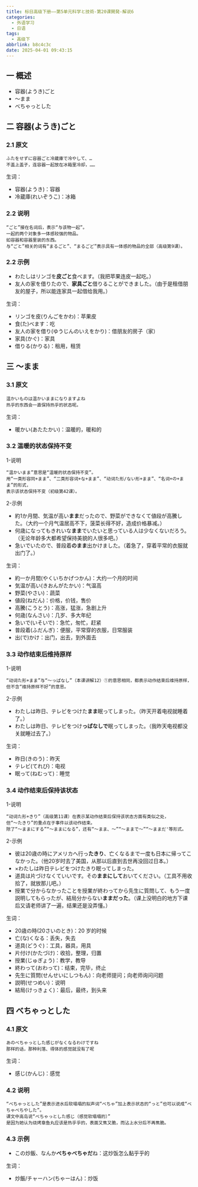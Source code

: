 ```yaml
---
title: 标日高级下册——第5单元科学と技術-第20课開発-解说6
categories:
  - 外语学习
  - 日语
tags:
  - 高级下
abbrlink: b8c4c3c
date: 2025-04-01 09:43:15
---
```

## 一 概述

* 容器(ようき)ごと
* ～まま
* べちゃっとした

<!--more-->

## 二 容器(ようき)ごと

### 2.1 原文

```
ふたをせずに容器ごと冷蔵庫で冷やして、…
不盖上盖子，连容器一起放在冰箱里冷却，……
```

生词：

* 容器(ようき)：容器
* 冷蔵庫(れいぞうこ)：冰箱

### 2.2 说明

```
“ごと”接在名词后，表示“与该物一起”。
一起的两个对象多一体感较强的物品。
如容器和容器里装的东西。
与“ごと”相关的词有“まるごと”、“まるごど”表示具有一体感的物品的全部（高级第9课）。
```

### 2.2 示例

* わたしはリンゴを**皮ごと**食べます。（我把苹果连皮一起吃。）
* 友人の家を借りたので、**家具ごと**借りることができました。（由于是租借朋友的屋子，所以能连家具一起借给我用。）

生词：

* リンゴを皮(りんごをかわ)：苹果皮
* 食(た)べます：吃
* 友人の家を借り(ゆうじんのいえをかり)：借朋友的房子（家）
* 家具(かぐ)：家具
* 借りる(かりる)：租用，租赁

## 三 ～まま

### 3.1 原文

```
温かいものは温かいままになりますよね
热乎的东西会一直保持热乎的状态呢。 
```

生词：

* 暖かい(あたたかい)：温暖的，暖和的

### 3.2 温暖的状态保持不变

1-说明

```
“温かいまま”意思是“温暖的状态保持不变”。
用“一类形容同+まま”、“二类形容词+な+まま”、“动词た形/ない形+まま”、“名词+の+まま”的形式，
表示该状态保持不变（初级第42课）。
```

2-示例

* 約1か月間、気温が高い**まま**だったので、野菜ができなくて値段が高騰した。（大约一个月气温居高不下，菠菜长得不好，造成价格暴减。）
* 何歳になってもきれいな**まま**でいたいと思っている人は少なくないだろう。（无论年龄多大都希望保持美貌的人很多吧。）
* 急いでいたので、普段着**のまま**出かけました。（着急了，穿着平常的衣服就出门了。）

生词：

* 約一か月間(やくいちかげつかん)：大约一个月的时间
* 気温が高い(きおんがたかい)：气温高
* 野菜(やさい)：蔬菜
* 値段(ねだん)：价格，价钱，售价
* 高騰(こうとう)：高涨，猛涨，急剧上升
* 何歳(なんさい)：几岁、多大年纪
* 急いで(いそいで)：急忙，匆忙，赶紧
* 普段着(ふだんぎ)：便服，平常穿的衣服，日常服装
* 出(で)かけ：出门，出去，到外面去

### 3.3 动作结束后维持原样

1-说明

```
“动词た形+まま”与“～っぱなし”（本课讲解12）①的意思相同，都表示动作结束后维持原样，
但不含“维持原样不好”的意思。
```

2-示例

* わたしは昨日、テレビをつけた**まま**眠ってしまった。（昨天开着电视就睡着了。）
* わたしは昨日、テレピをつけ**っぱなしで**眠ってしまった。（我昨天电视都没关就睡过去了。）

生词：

* 昨日(きのう)：昨天
* テレビ(てれび)：电视
* 眠って(ねむって)：睡觉

### 3.4 动作结束后保持该状态

1-说明

```
“动词た形+きり”（高级第11课）在表示某动作结束后保持该状态方面有类似之处，
但“～たきり”的重点在于事件以该动作结束。
除了“～ままにする”“～ままになる”，还有“～まま、～”“～ままで～”“～ままだ'等形式。
```

2-示例

* 彼は20歳の時にアメリカへ行っ**たきり**、亡くなるまで一度も日本に帰ってこなかった。（他20岁时去了美国，从那以后直到去世再没回过日本。）
* ×わたしは昨日テレビをつけたきり眠ってしまった。
* 道具は片づけなくていいです。その**ままにして**おいてください。（工具不用收拾了，就放那儿吧。）
* 授業で分からなかったことを授業が終わってから先生に質問して、もう一度説明してもらったが、結局分からない**ままだった**。（课上没明白的地方下课后又请老师讲了一遍，结果还是没弄懂。）

生词：

* 20歳の時(20さいのとき)：20 岁的时候
* 亡(な)くなる：丢失，失去
* 道具(どうぐ)：工具，器具，用具
* 片付け(かたづけ)：收拾，整理，归置
* 授業(じゅぎょう)：教学，教导
* 終わって(おわって)：结束，完毕，终止
* 先生に質問(せんせいにしつもん)：向老师提问；向老师询问问题
* 説明(せつめい)：说明
* 結局(けっきょく)：最后，最终，到头来

## 四 べちゃっとした

### 4.1 原文

```
あのべちゃっとした感じがなくなるわけですね
那样的话，那种利落、得体的感觉就没有了呢
```

生词：

* 感じ(かんじ)：感觉

### 4.2 说明

```
“べちゃっとした”是表示进水后软塌塌的拟声词“べちゃ”加上表示状态的“っと”也可以说成“べちゃべちやした”。
课文中高岛说“べちゃっとした感じ（感觉软塌塌的）”
是因为她认为烧烤章鱼丸应该是热乎乎的，表面又焦又脆，而沾上水分后不再焦脆。
```

### 4.3 示例

* この炒飯、なんか**べちゃべちゃだ**ね：这炒饭怎么黏乎乎的

生词：

* 炒飯/チャーハン(ちゃーはん)：炒饭

  

